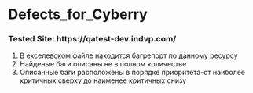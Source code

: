 # Defects_for_Cyberry
<h3 stile="bold">Tested Site: https://qatest-dev.indvp.com/ </br></h3>
<ol>
  <li>В екселевском файле находится багрепорт по данному ресурсу</br></li>
<li>Найденые баги описаны не в полном количестве</br></li>
<li>Описанные баги расположены в порядке приоритета-от наиболее критичных сверху до наименее критичных снизу</br></li>
</ol>

